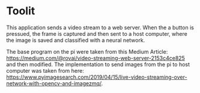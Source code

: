 # Toolit


This application sends a video stream to a web server. When the a button is pressued, the frame is captured and then sent to a host computer, where the image is saved and classified with a neural network. 

The base program on the pi were taken from this Medium Article: https://medium.com/@rovai/video-streaming-web-server-2153c4ce825 and then modified. The implementation to send images from the pi to host computer was taken from here: https://www.pyimagesearch.com/2019/04/15/live-video-streaming-over-network-with-opencv-and-imagezmq/. 
